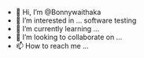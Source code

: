 - 👋 Hi, I’m @Bonnywaithaka
- 👀 I’m interested in ... software testing
- 🌱 I’m currently learning ...
- 💞️ I’m looking to collaborate on ...
- 📫 How to reach me ...

<!---
Bonnywaithaka/Bonnywaithaka is a ✨ special ✨ repository because its `README.md` (this file) appears on your GitHub profile.
You can click the Preview link to take a look at your changes.
--->
